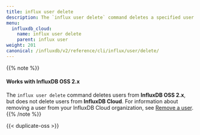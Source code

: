 ```yaml
---
title: influx user delete
description: The `influx user delete` command deletes a specified user.
menu:
  influxdb_cloud:
    name: influx user delete
    parent: influx user
weight: 201
canonical: /influxdb/v2/reference/cli/influx/user/delete/
---
```


{{% note %}}
#### Works with InfluxDB OSS 2.x
The `influx user delete` command deletes users from **InfluxDB OSS 2.x**,
but does not delete users from **InfluxDB Cloud**.
For information about removing a user from your InfluxDB Cloud organization, see
[Remove a user](/influxdb/cloud/organizations/users/#remove-a-user-from-your-organization).
{{% /note %}}

{{< duplicate-oss >}}
